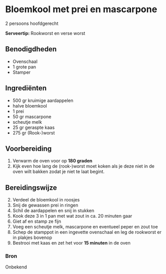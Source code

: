 # Bloemkool met prei en mascarpone

2 persoons hoofdgerecht

**Serveertip:** Rookworst en verse worst

## Benodigdheden

- Ovenschaal
- 1 grote pan
- Stamper

## Ingrediënten

- 500 gr kruimige aardappelen
- halve bloemkool
- 1 prei
- 50 gr mascarpone
- scheutje melk
- 25 gr geraspte kaas
- 275 gr (Rook-)worst

## Voorbereiding

1. Verwarm de oven voor op **180 graden**
2. Kijk even hoe lang de (rook-)worst moet koken als je deze niet in de oven wilt bakken zodat je niet te laat begint.

## Bereidingswijze

2. Verdeel de bloemkool in roosjes
3. Snij de gewassen prei in ringen
4. Schil de aardappelen en snij in stukken
5. Kook deze 3 in 1 pan met wat zout in ca. 20 minuten gaar
6. Giet af en stamp ze fijn
7. Voeg een scheutje melk, mascarpone en eventueel peper en zout toe
8. Schep de stamppot in een ingevette ovenschaal en leg de rookworst er in plakjes bovenop
9. Bestrooi met kaas en zet het voor **15 minuten** in de oven

### Bron

Onbekend